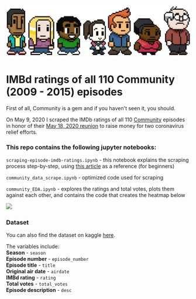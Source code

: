![](https://github.com/isabellabenabaye/community-project/blob/master/img/community_header.jpg?raw=true)
# IMBd ratings of all 110 Community (2009 - 2015) episodes

First of all, Community is a gem and if you haven't seen it, you should.

On May 9, 2020 I scraped the IMDb ratings of all 110 [Community](https://en.wikipedia.org/wiki/Community_(TV_series)) episodes in honor of their [May 18, 2020 reunion](https://www.cnet.com/news/the-community-reunion-with-donald-glover-is-happening/) to raise money for two coronavirus relief efforts.

### This repo contains the following jupyter notebooks:

`scraping-episode-imdb-ratings.ipynb` - this notebook explains the scraping process step-by-step, using [this article](https://www.dataquest.io/blog/web-scraping-beautifulsoup/) as a reference (for beginners)

`community_data_scrape.ipynb` - optimized code used for scraping

`community_EDA.ipynb` - explores the ratings and total votes, plots them against each other, and contains the code that creates the heatmap below

![]('https://github.com/isabellabenabaye/community-project/blob/master/Community%20Episodes%20Ratings%20-%20Heatmap.png?raw=true')

### Dataset
You can also find the dataset on kaggle [here](https://www.kaggle.com/imbenab/community-episodes-imdb-ratings).

The variables include:   
**Season** - `season`   
**Episode number** - `episode_number`   
**Episode title** - `title`   
**Original air date** - `airdate`   
**IMBd rating** - `rating`   
**Total votes** - `total_votes`   
**Episode description** - `desc`   